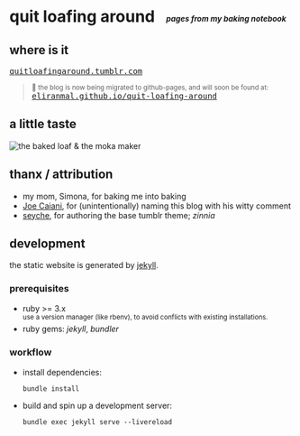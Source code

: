 
# quit loafing around &nbsp; <sub><sub><sup><sup>_pages from my baking notebook_</sup></sup></sub></sub>


## where is it

[<kbd>quitloafingaround.tumblr.com</kbd>][tumblr-qla]

> <sub>:construction: the blog is now being migrated to github-pages, and will soon be found at:</sub> [<kbd>eliranmal.github.io/quit-loafing-around</kbd>][ghpages-qla]


## a little taste

![the baked loaf & the moka maker][image-main]


## thanx / attribution

- my mom, Simona, for baking me into baking
- [Joe Caiani][linkedin-jc], for (unintentionally) naming this blog with his witty comment
- [seyche][tumblr-sc], for authoring the base tumblr theme; _zinnia_ 
                

## development  

the static website is generated by [jekyll][jekyll-home].

### prerequisites

- ruby >= 3.x  
  <sup>use a version manager (like rbenv), to avoid conflicts with existing installations.</sup>
- ruby gems: _jekyll_, _bundler_
                  
### workflow
 
- install dependencies:
  
      bundle install

- build and spin up a development server:

      bundle exec jekyll serve --livereload




[ghpages-qla]: https://eliranmal.github.io/quit-loafing-around
[tumblr-qla]: https://quitloafingaround.tumblr.com
[tumblr-sc]: https://seyche.tumblr.com
[linkedin-jc]: https://www.linkedin.com/in/joe-caiani/
[jekyll-home]: https://jekyllrb.com/
[image-main]: https://64.media.tumblr.com/2335f1a357889962e4669a2228e2fc28/b7e73a3fd04889f0-4c/s540x810/fb634875ea43f66a4c1455ca457254c28a7fa678.jpg
